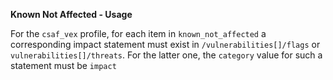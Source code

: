 **Known Not Affected - Usage**

For the `csaf_vex` profile, for each item in `known_not_affected` a corresponding impact statement must exist in `/vulnerabilities[]/flags` or `vulnerabilities[]/threats`.
For the latter one, the `category` value for such a statement must be `impact`
